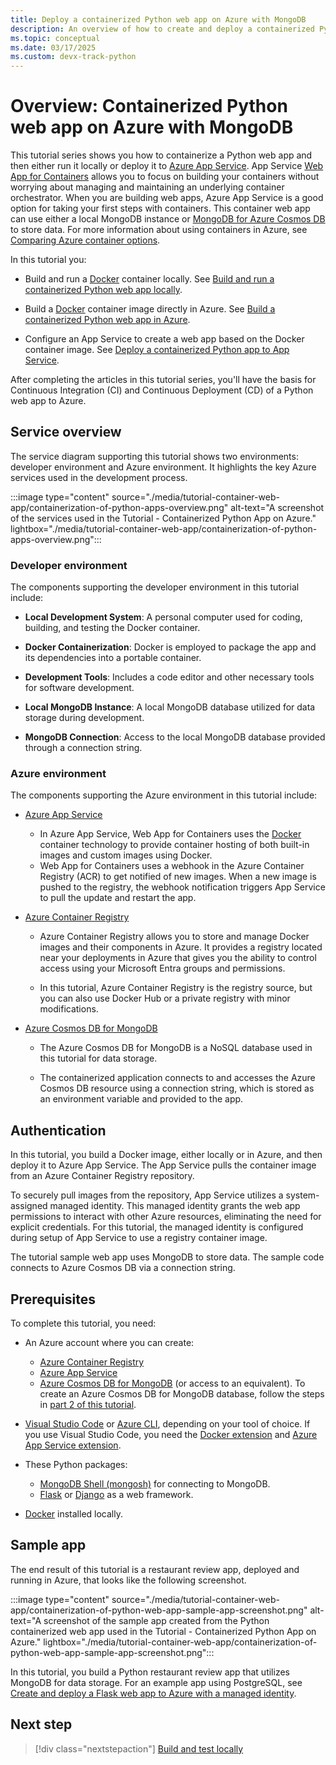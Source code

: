 ```yaml
---
title: Deploy a containerized Python web app on Azure with MongoDB
description: An overview of how to create and deploy a containerized Python web app (Django or Flask) on Azure App Service with MongoDB.
ms.topic: conceptual
ms.date: 03/17/2025
ms.custom: devx-track-python
---
```


# Overview: Containerized Python web app on Azure with MongoDB

This tutorial series shows you how to containerize a Python web app and then either run it locally or deploy it to [Azure App Service][1]. App Service [Web App for Containers][3] allows you to focus on building your containers without worrying about managing and maintaining an underlying container orchestrator. When you are building web apps, Azure App Service is a good option for taking your first steps with containers. This container web app can use either a local MongoDB instance or [MongoDB for Azure Cosmos DB][2] to store data. For more information about using containers in Azure, see [Comparing Azure container options](/azure/container-apps/compare-options).

In this tutorial you:

* Build and run a [Docker][4] container locally. See [Build and run a containerized Python web app locally](tutorial-containerize-deploy-python-web-app-azure-02.md).

* Build a [Docker][4] container image directly in Azure. See [Build a containerized Python web app in Azure](tutorial-containerize-deploy-python-web-app-azure-03.md).

* Configure an App Service to create a web app based on the Docker container image. See [Deploy a containerized Python app to App Service](tutorial-containerize-deploy-python-web-app-azure-04.md).

After completing the articles in this tutorial series, you'll have the basis for Continuous Integration (CI) and Continuous Deployment (CD) of a Python web app to Azure.

## Service overview

The service diagram supporting this tutorial shows two environments: developer environment and Azure environment. It highlights the key Azure services used in the development process.

:::image type="content" source="./media/tutorial-container-web-app/containerization-of-python-apps-overview.png" alt-text="A screenshot of the services used in the Tutorial - Containerized Python App on Azure." lightbox="./media/tutorial-container-web-app/containerization-of-python-apps-overview.png":::

### Developer environment

The components supporting the developer environment in this tutorial include:

* **Local Development System**: A personal computer used for coding, building, and testing the Docker container.

* **Docker Containerization**: Docker is employed to package the app and its dependencies into a portable container.

* **Development Tools**: Includes a code editor and other necessary tools for software development.

* **Local MongoDB Instance**: A local MongoDB database utilized for data storage during development.

* **MongoDB Connection**: Access to the local MongoDB database provided through a connection string.

### Azure environment

The components supporting the Azure environment in this tutorial include:

* [Azure App Service][1]

  * In Azure App Service, Web App for Containers uses the [Docker][4] container technology to provide container hosting of both built-in images and custom images using Docker.
  * Web App for Containers uses a webhook in the Azure Container Registry (ACR) to get notified of new images. When a new image is pushed to the registry, the webhook notification triggers App Service to pull the update and restart the app.

* [Azure Container Registry][11]

  * Azure Container Registry allows you to store and manage Docker images and their components in Azure. It provides a registry located near your deployments in Azure that gives you the ability to control access using your Microsoft Entra groups and permissions.

  * In this tutorial, Azure Container Registry is the registry source, but you can also use Docker Hub or a private registry with minor modifications.

* [Azure Cosmos DB for MongoDB][2]

  * The Azure Cosmos DB for MongoDB is a NoSQL database used in this tutorial for data storage.

  * The containerized application connects to and accesses the Azure Cosmos DB resource using a connection string, which is stored as an environment variable and provided to the app.

## Authentication

In this tutorial, you build a Docker image, either locally or in Azure, and then deploy it to Azure App Service. The App Service pulls the container image from an Azure Container Registry repository.

To securely pull images from the repository, App Service utilizes a system-assigned managed identity. This managed identity grants the web app permissions to interact with other Azure resources, eliminating the need for explicit credentials. For this tutorial, the managed identity is configured during setup of App Service to use a registry container image.

The tutorial sample web app uses MongoDB to store data. The sample code connects to Azure Cosmos DB via a connection string.

## Prerequisites

To complete this tutorial, you need:

* An Azure account where you can create:

  * [Azure Container Registry][11]
  * [Azure App Service][1]
  * [Azure Cosmos DB for MongoDB][2] (or access to an equivalent). To create an Azure Cosmos DB for MongoDB database, follow the steps in [part 2 of this tutorial](tutorial-containerize-deploy-python-web-app-azure-02.md?tabs=mongodb-azure#tabpanel_3_mongodb-azure).

* [Visual Studio Code][16] or [Azure CLI][17], depending on your tool of choice. If you use Visual Studio Code, you need the [Docker extension][6] and [Azure App Service extension][7].

* These Python packages:

  * [MongoDB Shell (mongosh)][8] for connecting to MongoDB.
  * [Flask][9] or [Django][10] as a web framework.

* [Docker][4] installed locally.

## Sample app

The end result of this tutorial is a restaurant review app, deployed and running in Azure, that looks like the following screenshot.

:::image type="content" source="./media/tutorial-container-web-app/containerization-of-python-web-app-sample-app-screenshot.png" alt-text="A screenshot of the sample app created from the Python containerized web app used in the Tutorial - Containerized Python App on Azure." lightbox="./media/tutorial-container-web-app/containerization-of-python-web-app-sample-app-screenshot.png":::

In this tutorial, you build a Python restaurant review app that utilizes MongoDB for data storage. For an example app using PostgreSQL, see [Create and deploy a Flask web app to Azure with a managed identity](./tutorial-python-managed-identity-cli.md).

## Next step

> [!div class="nextstepaction"]
> [Build and test locally](tutorial-containerize-deploy-python-web-app-azure-02.md)

[1]: https://azure.microsoft.com/services/app-service/
[2]: /azure/cosmos-db/mongodb/mongodb-introduction
[3]: https://azure.microsoft.com/services/app-service/containers/
[4]: https://www.docker.com/
[5]: /azure/active-directory/managed-identities-azure-resources/overview
[6]: https://marketplace.visualstudio.com/items?itemName=ms-azuretools.vscode-docker
[7]: https://marketplace.visualstudio.com/items?itemName=ms-azuretools.vscode-azureappservice
[8]: https://www.mongodb.com/docs/mongodb-shell/
[9]: https://flask.palletsprojects.com/
[10]: https://www.djangoproject.com/
[11]: https://azure.microsoft.com/services/container-registry/
[12]: /azure/cosmos-db/mongodb/create-mongodb-python
[13]: /azure/cosmos-db/scripts/cli/mongodb/create
[14]: /azure/cosmos-db/scripts/powershell/mongodb/create
[15]: https://marketplace.visualstudio.com/items?itemName=ms-azuretools.vscode-cosmosdb
[16]: https://code.visualstudio.com/
[17]: /cli/azure/what-is-azure-cli
